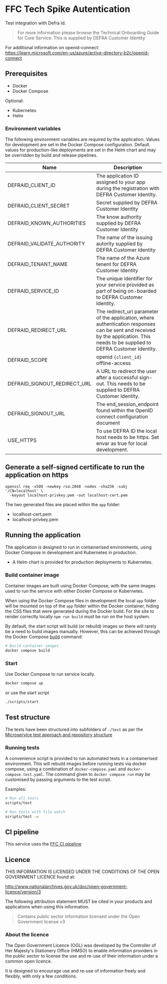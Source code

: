 # FFC Tech Spike Autentication

Test integration with Defra Id. 

 > For more information please browse the Technical Onboarding Guide for Core Service. This is supplied by DEFRA Customer Identity

For additional information on openid-connect: https://learn.microsoft.com/en-us/azure/active-directory-b2c/openid-connect

## Prerequisites

- Docker
- Docker Compose

Optional:

- Kubernetes
- Helm

### Environment variables

The following environment variables are required by the application.
Values for development are set in the Docker Compose configuration. Default
values for production-like deployments are set in the Helm chart and may be
overridden by build and release pipelines.

| Name                                            | Description                                                                                      |
| ----                                            | -----------                                                                                      |
|DEFRAID_CLIENT_ID|The application ID assigned to your app during the registration with DEFRA Customer Identity.
|DEFRAID_CLIENT_SECRET| Secret supplied by DEFRA Customer Identity
|DEFRAID_KNOWN_AUTHORITIES| The know authority supplied by DEFRA Customer Identity
|DEFRAID_VALIDATE_AUTHORITY| The name of the issuing autority supplied by DEFRA Customer Identity
|DEFRAID_TENANT_NAME| The name of the Azure tenent for DEFRA Customer Identity
|DEFRAID_SERVICE_ID|The unique identifier for your service provided as part of being on-boarded to DEFRA Customer Identity.
|DEFRAID_REDIRECT_URL|The redirect_uri parameter of the application, where authentication responses can be sent and received by the application. This needs to be supplied to DEFRA Customer Identity.
|DEFRAID_SCOPE| openid `{client_id}` offline-access
|DEFRAID_SIGNOUT_REDIRECT_URL| A URL to redirect the user after a successful sign-out. This needs to be supplied to DEFRA Customer Identity.
|DEFRAID_SIGNOUT_URL| The end_session_endpoint found within the OpenID connect configuration document
|USE_HTTPS|To use DEFRA ID the local host needs to be https. Set envar as true for local development.

## Generate a self-signed certificate to run the  application on https

```
openssl req -x509 -newkey rsa:2048 -nodes -sha256 -subj '/CN=localhost' \
  -keyout localhost-privkey.pem -out localhost-cert.pem
```

The two generated files are placed within the `app` folder: 

- localhost-cert.pem
- localhost-privkey.pem

## Running the application

The application is designed to run in containerised environments, using Docker
Compose in development and Kubernetes in production.

- A Helm chart is provided for production deployments to Kubernetes.

### Build container image

Container images are built using Docker Compose, with the same images used to
run the service with either Docker Compose or Kubernetes.

When using the Docker Compose files in development the local `app` folder will
be mounted on top of the `app` folder within the Docker container, hiding the
CSS files that were generated during the Docker build. For the site to render
correctly locally `npm run build` must be run on the host system.

By default, the start script will build (or rebuild) images so there will
rarely be a need to build images manually. However, this can be achieved
through the Docker Compose
[build](https://docs.docker.com/compose/reference/build/) command:

```sh
# Build container images
docker compose build
```

### Start

Use Docker Compose to run service locally.

```sh
docker compose up
```

or use the start script

```sh
./scripts/start
```

## Test structure

The tests have been structured into subfolders of `./test` as per the
[Microservice test approach and repository structure](https://eaflood.atlassian.net/wiki/spaces/FPS/pages/1845396477/Microservice+test+approach+and+repository+structure)

### Running tests

A convenience script is provided to run automated tests in a containerised
environment. This will rebuild images before running tests via docker compose,
using a combination of `docker-compose.yaml` and `docker-compose.test.yaml`.
The command given to `docker compose run` may be customised by passing
arguments to the test script.

Examples:

```sh
# Run all tests
scripts/test

# Run tests with file watch
scripts/test -w
```

## CI pipeline

This service uses the [FFC CI pipeline](https://github.com/DEFRA/ffc-jenkins-pipeline-library)

## Licence

THIS INFORMATION IS LICENSED UNDER THE CONDITIONS OF THE OPEN GOVERNMENT
LICENCE found at:

<http://www.nationalarchives.gov.uk/doc/open-government-licence/version/3>

The following attribution statement MUST be cited in your products and
applications when using this information.

> Contains public sector information licensed under the Open Government license
> v3

### About the licence

The Open Government Licence (OGL) was developed by the Controller of Her
Majesty's Stationery Office (HMSO) to enable information providers in the
public sector to license the use and re-use of their information under a common
open licence.

It is designed to encourage use and re-use of information freely and flexibly,
with only a few conditions.
